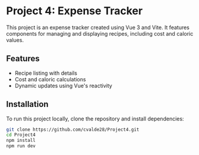 # Project 4: Expense Tracker

This project is an expense tracker created using Vue 3 and Vite. It features components for managing and displaying recipes, including cost and caloric values.

## Features
- Recipe listing with details
- Cost and caloric calculations
- Dynamic updates using Vue's reactivity

## Installation

To run this project locally, clone the repository and install dependencies:

```bash
git clone https://github.com/cvalde28/Project4.git
cd Project4
npm install
npm run dev
